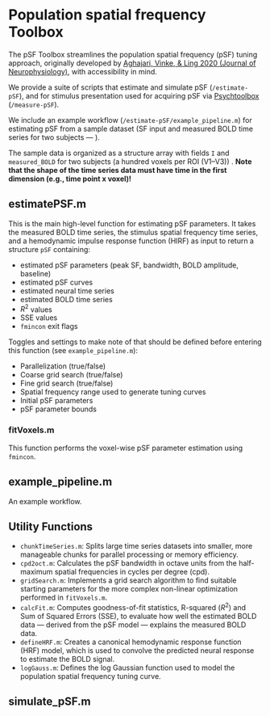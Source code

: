 # Population spatial frequency Toolbox

The pSF Toolbox streamlines the population spatial frequency (pSF) tuning  approach, originally developed by [Aghajari, Vinke, & Ling 2020 (Journal of Neurophysiology)](https://doi.org/10.1152/jn.00291.2019), with accessibility in mind. 

We provide a suite of scripts that estimate and simulate pSF (`/estimate-pSF`), and for stimulus presentation used for acquiring pSF via [Psychtoolbox](http://psychtoolbox.org) (`/measure-pSF`). 

We include an example workflow (`/estimate-pSF/example_pipeline.m`) for estimating pSF from a sample dataset (SF input and measured BOLD time series for two subjects — ).

The sample data is organized as a structure array with fields `I` and `measured_BOLD` for two subjects (a hundred voxels per ROI (V1–V3)) . 
**Note that the shape of the time series data must have time in the first dimension (e.g., time point x voxel)!**

## estimatePSF.m
This is the main high-level function for estimating pSF parameters. It takes the measured BOLD time series, the stimulus spatial frequency time series, and a hemodynamic impulse response function (HIRF) as input to return a structure `pSF` containing:
- estimated pSF parameters (peak SF, bandwidth, BOLD amplitude, baseline)
- estimated pSF curves
- estimated neural time series
- estimated BOLD time series
- $R^2$ values
- SSE values
- `fmincon` exit flags

Toggles and settings to make note of that should be defined before entering this function (see `example_pipeline.m`):
- Parallelization (true/false)
- Coarse grid search (true/false)
- Fine grid search (true/false)
- Spatial frequency range used to generate tuning curves 
- Initial pSF parameters
- pSF parameter bounds


### fitVoxels.m
This function performs the voxel-wise pSF parameter estimation using `fmincon`.

## example_pipeline.m
An example workflow.

## Utility Functions
*   `chunkTimeSeries.m`: Splits large time series datasets into smaller, more manageable chunks for parallel processing or memory efficiency.
*   `cpd2oct.m`: Calculates the pSF bandwidth in octave units from the half-maximum spatial frequencies in cycles per degree (cpd).
*   `gridSearch.m`: Implements a grid search algorithm to find suitable starting parameters for the more complex non-linear optimization performed in `fitVoxels.m`.
*   `calcFit.m`: Computes goodness-of-fit statistics, R-squared ($R^2$) and Sum of Squared Errors (SSE), to evaluate how well the estimated BOLD data — derived from the pSF model — explains the measured BOLD data.
*   `defineHRF.m`: Creates a canonical hemodynamic response function (HRF) model, which is used to convolve the predicted neural response to estimate the BOLD signal.
*   `logGauss.m`: Defines the log Gaussian function used to model the population spatial frequency tuning curve.

## simulate_pSF.m